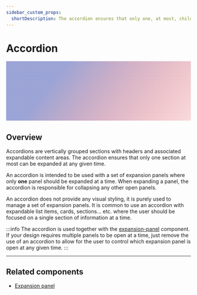 ```yaml
---
sidebar_custom_props:
  shortDescription: The accordion ensures that only one, at most, child expansion panel is open at a given time.
---
```


# Accordion

<ComponentVisual storybookUrl="https://forge.tylerdev.io/main/?path=/story/components-accordion--default">

![](./images/accordion.png)

</ComponentVisual>

## Overview

Accordions are vertically grouped sections with headers and associated expandable content areas. The accordion ensures that only one section at most can be expanded at any given time.

An accordion is intended to be used with a set of expansion panels where only **one** panel should be
expanded at a time. When expanding a panel, the accordion is responsible for collapsing any other open
panels.

An accordion does not provide any visual styling, it is purely used to manage a set of expansion panels.
It is common to use an accordion with expandable list items, cards, sections... etc. where the user should
be focused on a single section of information at a time.

:::info
The accordion is used together with the [expansion-panel](/components/page/expansion-panel) component.
If your design requires multiple panels to be open at a time, just remove the use of an accordion to allow
for the user to control which expansion panel is open at any given time.
:::

---

## Related components

- [Expansion panel](/components/page/expansion-panel)
